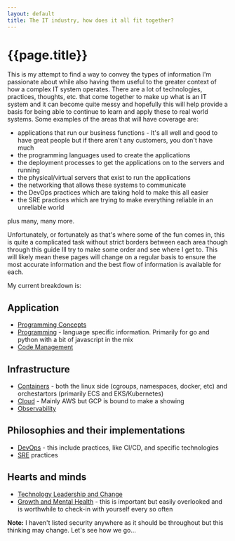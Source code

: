 ```yaml
---
layout: default
title: The IT industry, how does it all fit together?
---
```


# {{page.title}}

This is my attempt to find a way to convey the types of information I'm passionate about while also having them useful to the greater context of how a complex IT system operates. There are a lot of technologies, practices, thoughts, etc. that come together to make up what is an IT system and it can become quite messy and hopefully this will help provide a basis for being able to continue to learn and apply these to real world systems. Some examples of the areas that will have coverage are:

* applications that run our business functions - It's all well and good to have great people but if there aren't any customers, you don't have much
* the programming languages used to create the applications
* the deployment processes to get the applications on to the servers and running
* the physical/virtual servers that exist to run the applications
* the networking that allows these systems to communicate
* the DevOps practices which are taking hold to make this all easier
* the SRE practices which are trying to make everything reliable in an unreliable world

plus many, many more.

Unfortunately, or fortunately as that's where some of the fun comes in, this is quite a complicated task without strict borders between each area though through this guide Ill try to make some order and see where I get to. This will likely mean these pages will change on a regular basis to ensure the most accurate information and the best flow of information is available for each.

My current breakdown is:

## Application

* [Programming Concepts](./programming-concepts/)
* [Programming](./programming/) - language specific information. Primarily for go and python with a bit of javascript in the mix
* [Code Management](./code-management/)

## Infrastructure

* [Containers](./containers/) - both the linux side (cgroups, namespaces, docker, etc) and orchestartors (primarily ECS and EKS/Kubernetes)
* [Cloud](./cloud) - Mainly AWS but GCP is bound to make a showing
* [Observability](./observability/)

## Philosophies and their implementations

* [DevOps](./devops/) - this include practices, like CI/CD, and specific technologies
* [SRE](./sre/) practices

## Hearts and minds

* [Technology Leadership and Change](./tech-leadership-change/)
* [Growth and Mental Health](./growth-mental-health/) - this is important but easily overlooked and is worthwhile to check-in with yourself every so often

**Note:** I haven't listed security anywhere as it should be throughout but this thinking may change. Let's see how we go...
